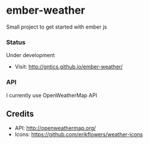 ember-weather
=============

Small project to get started with ember js

### Status

  Under development
  * Visit: http://gntics.github.io/ember-weather/

### API

  I currently use OpenWeatherMap API

## Credits

  * API: http://openweathermap.org/
  * Icons: https://github.com/erikflowers/weather-icons
